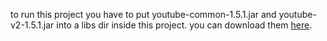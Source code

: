 to run this project you have to put youtube-common-1.5.1.jar and youtube-v2-1.5.1.jar into a libs dir
inside this project. you can download them [here](https://github.com/lavalink-devs/youtube-source/releases).